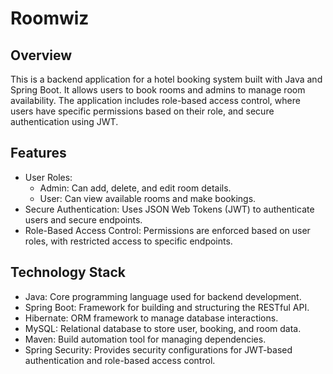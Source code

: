 # Roomwiz

## Overview
This is a backend application for a hotel booking system built with Java and Spring Boot. It allows users to book rooms and admins to manage room availability. The application includes role-based access control, where users have specific permissions based on their role, and secure authentication using JWT.

## Features

- User Roles:
  - Admin: Can add, delete, and edit room details.
  - User: Can view available rooms and make bookings.
- Secure Authentication: Uses JSON Web Tokens (JWT) to authenticate users and secure endpoints.
- Role-Based Access Control: Permissions are enforced based on user roles, with restricted access to specific endpoints.

## Technology Stack
- Java: Core programming language used for backend development.
- Spring Boot: Framework for building and structuring the RESTful API.
- Hibernate: ORM framework to manage database interactions.
- MySQL: Relational database to store user, booking, and room data.
- Maven: Build automation tool for managing dependencies.
- Spring Security: Provides security configurations for JWT-based authentication and role-based access control.

